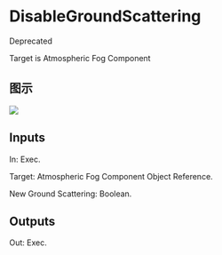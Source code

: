 # DisableGroundScattering

Deprecated

Target is Atmospheric Fog Component

## 图示

![]($-20221218-20331643.png)

## Inputs

In: Exec.

Target: Atmospheric Fog Component Object Reference.

New Ground Scattering: Boolean.  

## Outputs

Out: Exec.

